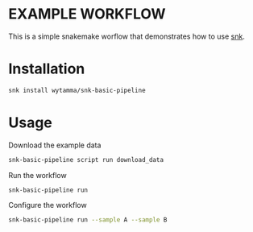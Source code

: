 # EXAMPLE WORKFLOW

This is a simple snakemake worflow that demonstrates how to use [snk](https://snk.wytamma.com/). 

# Installation 

```bash
snk install wytamma/snk-basic-pipeline
```

# Usage

Download the example data

```bash
snk-basic-pipeline script run download_data
```

Run the workflow

```bash
snk-basic-pipeline run 
```

Configure the workflow

```bash
snk-basic-pipeline run --sample A --sample B
```
